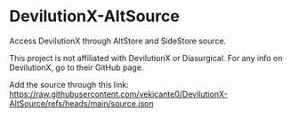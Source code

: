# DevilutionX-AltSource
Access DevilutionX through AltStore and SideStore source.

This project is not affiliated with DevilutionX or Diasurgical. For any info on DevilutionX, go to their GitHub page.

Add the source through this link: https://raw.githubusercontent.com/vekicante0/DevilutionX-AltSource/refs/heads/main/source.json
